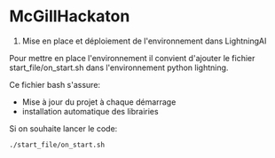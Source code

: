 # McGillHackaton

1. Mise en place et déploiement de l'environnement dans LightningAI

Pour mettre en place l'environnement il convient d'ajouter le fichier start_file/on_start.sh dans l'environnement python lightning.

Ce fichier bash s'assure:
- Mise à jour du projet à chaque démarrage
- installation automatique des librairies

Si on souhaite lancer le code:
```bash
./start_file/on_start.sh
```
